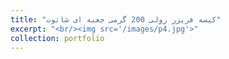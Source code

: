 ```yaml
---
title: "کیسه فریزر رولی 200 گرمی جعبه ای شاتوت"
excerpt: "<br/><img src='/images/p4.jpg'>"
collection: portfolio
---
```


